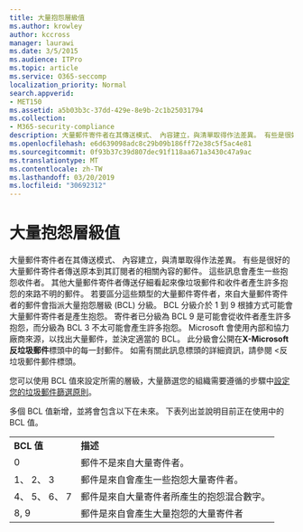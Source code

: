 ```yaml
---
title: 大量抱怨層級值
ms.author: krowley
author: kccross
manager: laurawi
ms.date: 3/5/2015
ms.audience: ITPro
ms.topic: article
ms.service: O365-seccomp
localization_priority: Normal
search.appverid:
- MET150
ms.assetid: a5b03b3c-37dd-429e-8e9b-2c1b25031794
ms.collection:
- M365-security-compliance
description: 大量郵件寄件者在其傳送模式、 內容建立，與清單取得作法差異。 有些是很好的大量郵件寄件者傳送原本到其訂閱者的相關內容的郵件。 這些訊息會產生一些抱怨收件者。 其他大量郵件寄件者傳送仔細看起來像垃圾郵件和收件者產生許多抱怨的來路不明的郵件。 若要區分這些類型的大量郵件寄件者，來自大量郵件寄件者的郵件會指派大量抱怨層級 (BCL) 分級。 BCL 分級介於 1 到 9 根據方式可能會大量郵件寄件者是產生抱怨。 寄件者已分級為 BCL 9 是可能會從收件者產生許多抱怨，而分級為 BCL 3 不太可能會產生許多抱怨。 Microsoft 會使用內部和協力廠商來源，以找出大量郵件，並決定適當的 BCL。 此分級會公開在 X-Microsoft 反垃圾郵件標頭中的每一封郵件。 如需有關此訊息標頭的詳細資訊，請參閱 < 反垃圾郵件郵件標頭。
ms.openlocfilehash: e6d639098adc8c29b09b186ff72e38c5f5ac4e81
ms.sourcegitcommit: 0f93b37c39d807dec91f118aa671a3430c47a9ac
ms.translationtype: MT
ms.contentlocale: zh-TW
ms.lasthandoff: 03/20/2019
ms.locfileid: "30692312"
---
```

# <a name="bulk-complaint-level-values"></a>大量抱怨層級值

大量郵件寄件者在其傳送模式、 內容建立，與清單取得作法差異。 有些是很好的大量郵件寄件者傳送原本到其訂閱者的相關內容的郵件。 這些訊息會產生一些抱怨收件者。 其他大量郵件寄件者傳送仔細看起來像垃圾郵件和收件者產生許多抱怨的來路不明的郵件。 若要區分這些類型的大量郵件寄件者，來自大量郵件寄件者的郵件會指派大量抱怨層級 (BCL) 分級。 BCL 分級介於 1 到 9 根據方式可能會大量郵件寄件者是產生抱怨。 寄件者已分級為 BCL 9 是可能會從收件者產生許多抱怨，而分級為 BCL 3 不太可能會產生許多抱怨。 Microsoft 會使用內部和協力廠商來源，以找出大量郵件，並決定適當的 BCL。 此分級會公開在**X-Microsoft 反垃圾郵件**標頭中的每一封郵件。 如需有關此訊息標頭的詳細資訊，請參閱 <<c0>反垃圾郵件郵件標頭。 
  
您可以使用 BCL 值來設定所需的層級，大量篩選您的組織需要遵循的步驟中[設定您的垃圾郵件篩選原則](configure-your-spam-filter-policies.md)。
  
多個 BCL 值新增，並將會包含以下在未來。 下表列出並說明目前正在使用中的 BCL 值。
  
|||
|:-----|:-----|
|**BCL 值** <br/> |**描述** <br/> |
|0  <br/> |郵件不是來自大量寄件者。  <br/> |
|1、 2、 3  <br/> |郵件是來自會產生一些抱怨大量寄件者。  <br/> |
|4、 5、 6、 7  <br/> |郵件是來自大量寄件者所產生的抱怨混合數字。  <br/> |
|8, 9  <br/> |郵件是來自會產生大量抱怨的大量寄件者  <br/> |
   

